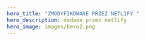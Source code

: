 ```yaml
---
hero_title: "ZMODYFIKOWANE PRZEZ NETLIFY "
hero_description: dodane przez netlify
hero_image: images/hero2.png
---
```

